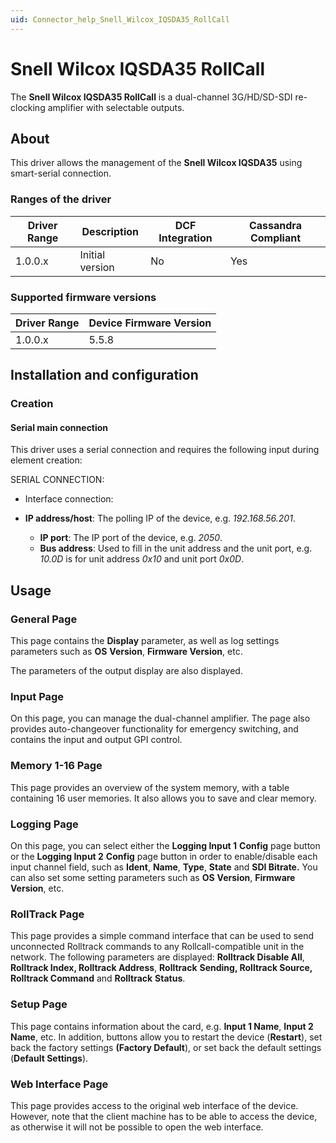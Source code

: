 ```yaml
---
uid: Connector_help_Snell_Wilcox_IQSDA35_RollCall
---
```


# Snell Wilcox IQSDA35 RollCall

The **Snell Wilcox IQSDA35 RollCall** is a dual-channel 3G/HD/SD-SDI re-clocking amplifier with selectable outputs.

## About

This driver allows the management of the **Snell Wilcox IQSDA35** using smart-serial connection.

### Ranges of the driver

| **Driver Range** | **Description** | **DCF Integration** | **Cassandra Compliant** |
|------------------|-----------------|---------------------|-------------------------|
| 1.0.0.x          | Initial version | No                  | Yes                     |

### Supported firmware versions

| **Driver Range** | **Device Firmware Version** |
|------------------|-----------------------------|
| 1.0.0.x          | 5.5.8                       |

## Installation and configuration

### Creation

#### Serial main connection

This driver uses a serial connection and requires the following input during element creation:

SERIAL CONNECTION:

- Interface connection:

- **IP address/host**: The polling IP of the device, e.g. *192.168.56.201*.
  - **IP port**: The IP port of the device, e.g. *2050*.
  - **Bus address**: Used to fill in the unit address and the unit port, e.g. *10.0D* is for unit address *0x10* and unit port *0x0D*.

## Usage

### General Page

This page contains the **Display** parameter, as well as log settings parameters such as **OS** **Version**, **Firmware Version**, etc.

The parameters of the output display are also displayed.

### Input Page

On this page, you can manage the dual-channel amplifier. The page also provides auto-changeover functionality for emergency switching, and contains the input and output GPI control.

### Memory 1-16 Page

This page provides an overview of the system memory, with a table containing 16 user memories. It also allows you to save and clear memory.

### Logging Page

On this page, you can select either the **Logging Input 1** **Config** page button or the **Logging Input 2** **Config** page button in order to enable/disable each input channel field, such as **Ident**, **Name**, **Type**, **State** and **SDI Bitrate.** You can also set some setting parameters such as **OS** **Version**, **Firmware** **Version**, etc.

### RollTrack Page

This page provides a simple command interface that can be used to send unconnected Rolltrack commands to any Rollcall-compatible unit in the network. The following parameters are displayed: **Rolltrack Disable All**, **Rolltrack Index, Rolltrack Address**, **Rolltrack** **Sending, Rolltrack Source,** **Rolltrack Command** and **Rolltrack** **Status**.

### Setup Page

This page contains information about the card, e.g. **Input 1 Name**, **Input 2 Name**, etc. In addition, buttons allow you to restart the device (**Restart**), set back the factory settings **(Factory Default**), or set back the default settings (**Default Settings**).

### Web Interface Page

This page provides access to the original web interface of the device. However, note that the client machine has to be able to access the device, as otherwise it will not be possible to open the web interface.
